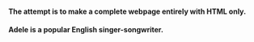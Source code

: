 #### The attempt is to make a complete webpage entirely with HTML only.
#### Adele is a popular English singer-songwriter.
